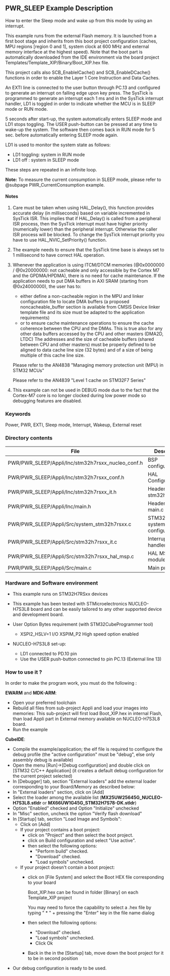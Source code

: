 ## <b>PWR_SLEEP Example Description</b>

How to enter the Sleep mode and wake up from this mode by using an interrupt.

This example runs from the external Flash memory. It is launched from a first boot stage and inherits from this boot project
configuration (caches, MPU regions [region 0 and 1], system clock at 600 MHz and external memory interface at the highest speed).
Note that the boot part is automatically downloaded from the IDE environment via the board project Templates/Template_XIP/Binary/Boot_XIP.hex file.

This project calls also SCB_EnableICache() and SCB_EnableDCache() functions in order to enable
the Layer 1 Core Instruction and Data Caches.

An EXTI line is connected to the user button through PC.13 and configured
to generate an interrupt on falling edge upon key press.
The SysTick is programmed to generate an interrupt each 1 ms and in the SysTick
interrupt handler, LD1 is toggled in order to indicate whether the MCU is in SLEEP mode
or RUN mode.

5 seconds after start-up, the system automatically enters SLEEP mode and
LD1 stops toggling.
The USER push-button can be pressed at any time to wake-up the system.
The software then comes back in RUN mode for 5 sec. before automatically entering SLEEP mode again.

LD1 is used to monitor the system state as follows:

 - LD1 toggling: system in RUN mode
 - LD1 off : system in SLEEP mode

These steps are repeated in an infinite loop.

**Note:**
 To measure the current consumption in SLEEP mode, please refer to
      @subpage PWR_CurrentConsumption example.

#### <b>Notes</b>

 1. Care must be taken when using HAL_Delay(), this function provides accurate delay (in milliseconds)
    based on variable incremented in SysTick ISR. This implies that if HAL_Delay() is called from
    a peripheral ISR process, then the SysTick interrupt must have higher priority (numerically lower)
    than the peripheral interrupt. Otherwise the caller ISR process will be blocked.
    To change the SysTick interrupt priority you have to use HAL_NVIC_SetPriority() function.

 2. The example needs to ensure that the SysTick time base is always set to 1 millisecond
    to have correct HAL operation.

 3. Whenever the application is using ITCM/DTCM memories (@0x0000000 / @0x20000000: not cacheable and only accessible
    by the Cortex M7 and the GPDMA/HPDMA), there is no need for cache maintenance.
    If the application needs to put DMA buffers in AXI SRAM (starting from @0x24000000), the user has to:
    - either define a non-cacheable region in the MPU and linker configuration file to locate DMA buffers
      (a proposed noncacheable_buffer section is available from CMSIS Device linker template file and its size must
      be adapted to the application requirements)
    - or to ensure cache maintenance operations to ensure the cache coherence between the CPU and the DMAs.
    This is true also for any other data buffers accessed by the CPU and other masters (DMA2D, LTDC)
    The addresses and the size of cacheable buffers (shared between CPU and other masters)
    must be properly defined to be aligned to data cache line size (32 bytes) and of a size of being multiple
    of this cache line size.

    Please refer to the AN4838 "Managing memory protection unit (MPU) in STM32 MCUs"

    Please refer to the AN4839 "Level 1 cache on STM32F7 Series"

 4. This example can not be used in DEBUG mode due to the fact
      that the Cortex-M7 core is no longer clocked during low power mode
      so debugging features are disabled.

### <b>Keywords</b>
Power, PWR, EXTI, Sleep mode, Interrupt, Wakeup, External reset

### <b>Directory contents</b>

File | Description
 --- | ---
  PWR/PWR_SLEEP/Appli/Inc/stm32h7rsxx_nucleo_conf.h  |  BSP configuration file
  PWR/PWR_SLEEP/Appli/Inc/stm32h7rsxx_conf.h         |  HAL Configuration file
  PWR/PWR_SLEEP/Appli/Inc/stm32h7rsxx_it.h           |  Header for stm32h7rsxx_it.c
  PWR/PWR_SLEEP/Appli/Inc/main.h                     |  Header file for main.c
  PWR/PWR_SLEEP/Appli/Src/system_stm32h7rsxx.c       |  STM32H7RSxx system clock configuration file
  PWR/PWR_SLEEP/Appli/Src/stm32h7rsxx_it.c           |  Interrupt handlers
  PWR/PWR_SLEEP/Appli/Src/stm32h7rsxx_hal_msp.c      |  HAL MSP module
  PWR/PWR_SLEEP/Appli/Src/main.c                      |  Main program

### <b>Hardware and Software environment</b>

  - This example runs on STM32H7RSxx devices

  - This example has been tested with STMicroelectronics NUCLEO-H7S3L8
    board and can be easily tailored to any other supported device
    and development board.

  - User Option Bytes requirement (with STM32CubeProgrammer tool)

    - XSPI2_HSLV=1     I/O XSPIM_P2 High speed option enabled

  - NUCLEO-H7S3L8 set-up:
    - LD1 connected to PD.10 pin
    - Use the USER push-button connected to pin PC.13 (External line 13)

### <b>How to use it ?</b>

In order to make the program work, you must do the following :

**EWARM** and **MDK-ARM**:

 - Open your preferred toolchain
 - Rebuild all files from sub-project Appli and load your images into memories: This sub-project will first load Boot_XIP.hex in internal Flash,
   than load Appli part in External memory available on NUCLEO-H7S3L8 board.
 - Run the example

**CubeIDE**:

 - Compile the example/application; the elf file is required to configure the debug profile (the "active configuration" must be "debug", else only assembly debug is available)
 - Open the menu [Run]->[Debug configuration] and double click on  [STM32 C/C++ Application] (it creates a default debug configuration for the current project selected)
 - In [Debugger] tab, section "External  loaders" add the external loader corresponding to your Board/Memory as described below:
 - In "External loaders" section, click on [Add]
 - Select the loader among the available list (**MX25UW25645G_NUCLEO-H7S3L8.stldr** or **MX66UW1G45G_STM32H7S78-DK.stldr**)
 - Option "Enabled" checked and Option "Initialize" unchecked
 - In "Misc" section, uncheck the option "Verify flash download"
 - In [Startup] tab, section "Load Image and Symbols":
   - Click on [Add]
   - If your project contains a boot project:
     - click on "Project" and then select the boot project.
     - click on Build configuration and select "Use active".
     - then select the following options:
       - "Perform build" checked.
       - "Download" checked.
       - "Load symbols" unchecked.
   - If your project doesn't contain a boot project:
     - click on [File System] and select the Boot HEX file corresponding to your board

        Boot_XIP.hex can be found in folder [Binary] on each Template_XIP project

        You may need to force the capability to select a .hex file by typing " * " + pressing the "Enter" key in the file name dialog

     - then select the following options:
       - "Download"      checked.
       - "Load symbols" unchecked.
       - Click Ok
     - Back in the in the [Startup] tab, move down the boot project for it to be in second position
 - Our debug configuration is ready to be used.

